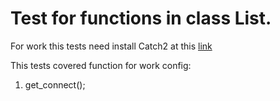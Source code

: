 # Test for functions in class List.

For work this tests need install Catch2 at this [link](https://github.com/catchorg/Catch2/blob/devel/docs/cmake-integration.md#installing-catch2-from-git-repository)

This tests covered function for work config:
1. get_connect();

